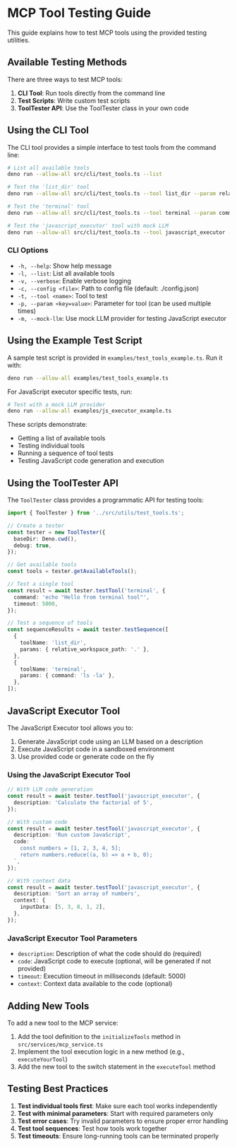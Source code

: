 # MCP Tool Testing Guide

This guide explains how to test MCP tools using the provided testing utilities.

## Available Testing Methods

There are three ways to test MCP tools:

1. **CLI Tool**: Run tools directly from the command line
2. **Test Scripts**: Write custom test scripts
3. **ToolTester API**: Use the ToolTester class in your own code

## Using the CLI Tool

The CLI tool provides a simple interface to test tools from the command line:

```bash
# List all available tools
deno run --allow-all src/cli/test_tools.ts --list

# Test the 'list_dir' tool
deno run --allow-all src/cli/test_tools.ts --tool list_dir --param relative_workspace_path=.

# Test the 'terminal' tool
deno run --allow-all src/cli/test_tools.ts --tool terminal --param command="ls -la"

# Test the 'javascript_executor' tool with mock LLM
deno run --allow-all src/cli/test_tools.ts --tool javascript_executor --param description="Calculate the factorial of 5" --mock-llm
```

### CLI Options

- `-h, --help`: Show help message
- `-l, --list`: List all available tools
- `-v, --verbose`: Enable verbose logging
- `-c, --config <file>`: Path to config file (default: ./config.json)
- `-t, --tool <name>`: Tool to test
- `-p, --param <key=value>`: Parameter for tool (can be used multiple times)
- `-m, --mock-llm`: Use mock LLM provider for testing JavaScript executor

## Using the Example Test Script

A sample test script is provided in `examples/test_tools_example.ts`. Run it with:

```bash
deno run --allow-all examples/test_tools_example.ts
```

For JavaScript executor specific tests, run:

```bash
# Test with a mock LLM provider
deno run --allow-all examples/js_executor_example.ts
```

These scripts demonstrate:
- Getting a list of available tools
- Testing individual tools
- Running a sequence of tool tests
- Testing JavaScript code generation and execution

## Using the ToolTester API

The `ToolTester` class provides a programmatic API for testing tools:

```typescript
import { ToolTester } from '../src/utils/test_tools.ts';

// Create a tester
const tester = new ToolTester({
  baseDir: Deno.cwd(),
  debug: true,
});

// Get available tools
const tools = tester.getAvailableTools();

// Test a single tool
const result = await tester.testTool('terminal', {
  command: 'echo "Hello from terminal tool"',
  timeout: 5000,
});

// Test a sequence of tools
const sequenceResults = await tester.testSequence([
  {
    toolName: 'list_dir',
    params: { relative_workspace_path: '.' },
  },
  {
    toolName: 'terminal',
    params: { command: 'ls -la' },
  },
]);
```

## JavaScript Executor Tool

The JavaScript Executor tool allows you to:

1. Generate JavaScript code using an LLM based on a description
2. Execute JavaScript code in a sandboxed environment
3. Use provided code or generate code on the fly

### Using the JavaScript Executor Tool

```typescript
// With LLM code generation
const result = await tester.testTool('javascript_executor', {
  description: 'Calculate the factorial of 5',
});

// With custom code
const result = await tester.testTool('javascript_executor', {
  description: 'Run custom JavaScript',
  code: `
    const numbers = [1, 2, 3, 4, 5];
    return numbers.reduce((a, b) => a + b, 0);
  `,
});

// With context data
const result = await tester.testTool('javascript_executor', {
  description: 'Sort an array of numbers',
  context: {
    inputData: [5, 3, 8, 1, 2],
  },
});
```

### JavaScript Executor Tool Parameters

- `description`: Description of what the code should do (required)
- `code`: JavaScript code to execute (optional, will be generated if not provided)
- `timeout`: Execution timeout in milliseconds (default: 5000)
- `context`: Context data available to the code (optional)

## Adding New Tools

To add a new tool to the MCP service:

1. Add the tool definition to the `initializeTools` method in `src/services/mcp_service.ts`
2. Implement the tool execution logic in a new method (e.g., `executeYourTool`)
3. Add the new tool to the switch statement in the `executeTool` method

## Testing Best Practices

1. **Test individual tools first**: Make sure each tool works independently
2. **Test with minimal parameters**: Start with required parameters only
3. **Test error cases**: Try invalid parameters to ensure proper error handling
4. **Test tool sequences**: Test how tools work together
5. **Test timeouts**: Ensure long-running tools can be terminated properly 